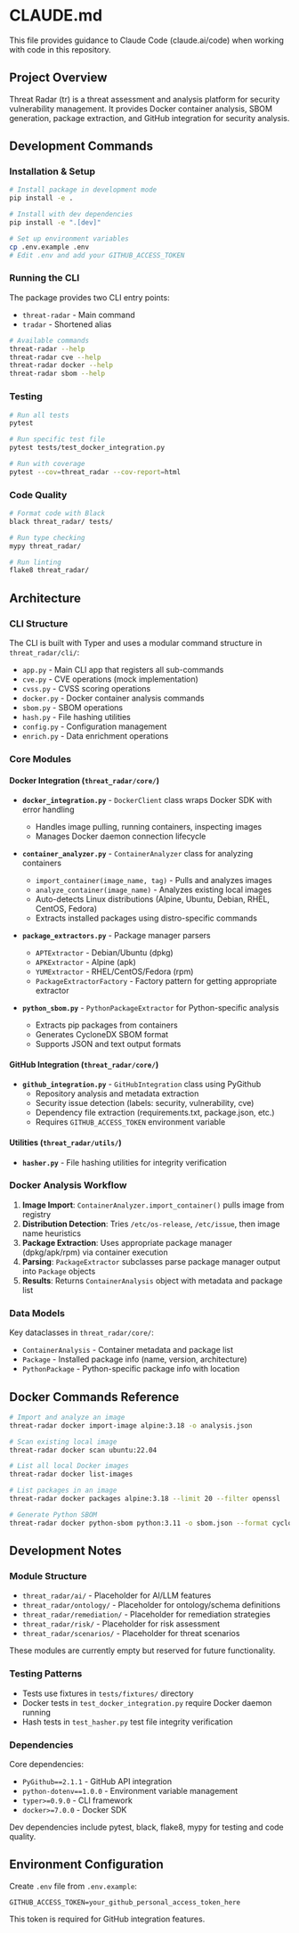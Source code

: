# CLAUDE.md

This file provides guidance to Claude Code (claude.ai/code) when working with code in this repository.

## Project Overview

Threat Radar (tr) is a threat assessment and analysis platform for security vulnerability management. It provides Docker container analysis, SBOM generation, package extraction, and GitHub integration for security analysis.

## Development Commands

### Installation & Setup
```bash
# Install package in development mode
pip install -e .

# Install with dev dependencies
pip install -e ".[dev]"

# Set up environment variables
cp .env.example .env
# Edit .env and add your GITHUB_ACCESS_TOKEN
```

### Running the CLI
The package provides two CLI entry points:
- `threat-radar` - Main command
- `tradar` - Shortened alias

```bash
# Available commands
threat-radar --help
threat-radar cve --help
threat-radar docker --help
threat-radar sbom --help
```

### Testing
```bash
# Run all tests
pytest

# Run specific test file
pytest tests/test_docker_integration.py

# Run with coverage
pytest --cov=threat_radar --cov-report=html
```

### Code Quality
```bash
# Format code with Black
black threat_radar/ tests/

# Run type checking
mypy threat_radar/

# Run linting
flake8 threat_radar/
```

## Architecture

### CLI Structure
The CLI is built with Typer and uses a modular command structure in `threat_radar/cli/`:
- `app.py` - Main CLI app that registers all sub-commands
- `cve.py` - CVE operations (mock implementation)
- `cvss.py` - CVSS scoring operations
- `docker.py` - Docker container analysis commands
- `sbom.py` - SBOM operations
- `hash.py` - File hashing utilities
- `config.py` - Configuration management
- `enrich.py` - Data enrichment operations

### Core Modules

#### Docker Integration (`threat_radar/core/`)
- **`docker_integration.py`** - `DockerClient` class wraps Docker SDK with error handling
  - Handles image pulling, running containers, inspecting images
  - Manages Docker daemon connection lifecycle

- **`container_analyzer.py`** - `ContainerAnalyzer` class for analyzing containers
  - `import_container(image_name, tag)` - Pulls and analyzes images
  - `analyze_container(image_name)` - Analyzes existing local images
  - Auto-detects Linux distributions (Alpine, Ubuntu, Debian, RHEL, CentOS, Fedora)
  - Extracts installed packages using distro-specific commands

- **`package_extractors.py`** - Package manager parsers
  - `APTExtractor` - Debian/Ubuntu (dpkg)
  - `APKExtractor` - Alpine (apk)
  - `YUMExtractor` - RHEL/CentOS/Fedora (rpm)
  - `PackageExtractorFactory` - Factory pattern for getting appropriate extractor

- **`python_sbom.py`** - `PythonPackageExtractor` for Python-specific analysis
  - Extracts pip packages from containers
  - Generates CycloneDX SBOM format
  - Supports JSON and text output formats

#### GitHub Integration (`threat_radar/core/`)
- **`github_integration.py`** - `GitHubIntegration` class using PyGithub
  - Repository analysis and metadata extraction
  - Security issue detection (labels: security, vulnerability, cve)
  - Dependency file extraction (requirements.txt, package.json, etc.)
  - Requires `GITHUB_ACCESS_TOKEN` environment variable

#### Utilities (`threat_radar/utils/`)
- **`hasher.py`** - File hashing utilities for integrity verification

### Docker Analysis Workflow

1. **Image Import**: `ContainerAnalyzer.import_container()` pulls image from registry
2. **Distribution Detection**: Tries `/etc/os-release`, `/etc/issue`, then image name heuristics
3. **Package Extraction**: Uses appropriate package manager (dpkg/apk/rpm) via container execution
4. **Parsing**: `PackageExtractor` subclasses parse package manager output into `Package` objects
5. **Results**: Returns `ContainerAnalysis` object with metadata and package list

### Data Models

Key dataclasses in `threat_radar/core/`:
- `ContainerAnalysis` - Container metadata and package list
- `Package` - Installed package info (name, version, architecture)
- `PythonPackage` - Python-specific package info with location

## Docker Commands Reference

```bash
# Import and analyze an image
threat-radar docker import-image alpine:3.18 -o analysis.json

# Scan existing local image
threat-radar docker scan ubuntu:22.04

# List all local Docker images
threat-radar docker list-images

# List packages in an image
threat-radar docker packages alpine:3.18 --limit 20 --filter openssl

# Generate Python SBOM
threat-radar docker python-sbom python:3.11 -o sbom.json --format cyclonedx
```

## Development Notes

### Module Structure
- `threat_radar/ai/` - Placeholder for AI/LLM features
- `threat_radar/ontology/` - Placeholder for ontology/schema definitions
- `threat_radar/remediation/` - Placeholder for remediation strategies
- `threat_radar/risk/` - Placeholder for risk assessment
- `threat_radar/scenarios/` - Placeholder for threat scenarios

These modules are currently empty but reserved for future functionality.

### Testing Patterns
- Tests use fixtures in `tests/fixtures/` directory
- Docker tests in `test_docker_integration.py` require Docker daemon running
- Hash tests in `test_hasher.py` test file integrity verification

### Dependencies
Core dependencies:
- `PyGithub==2.1.1` - GitHub API integration
- `python-dotenv==1.0.0` - Environment variable management
- `typer>=0.9.0` - CLI framework
- `docker>=7.0.0` - Docker SDK

Dev dependencies include pytest, black, flake8, mypy for testing and code quality.

## Environment Configuration

Create `.env` file from `.env.example`:
```
GITHUB_ACCESS_TOKEN=your_github_personal_access_token_here
```

This token is required for GitHub integration features.
